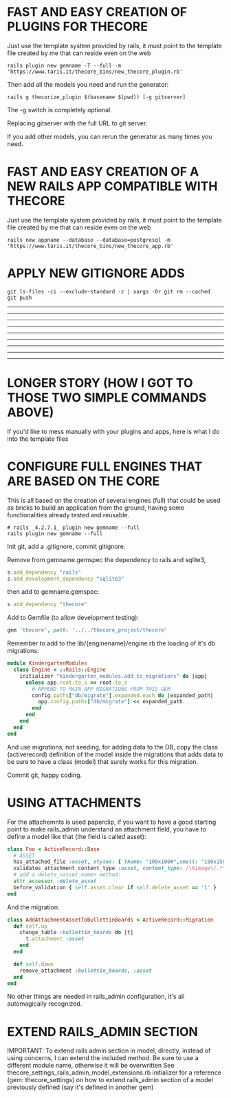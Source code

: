 # FAST AND EASY CREATION OF PLUGINS FOR THECORE

Just use the template system provided by rails, it must point to the template file created by me that can reside even on the web

```shell
rails plugin new gemname -T --full -m 'https://www.taris.it/thecore_bins/new_thecore_plugin.rb'
```

Then add all the models you need and run the generator:

```shell
rails g thecorize_plugin $(basename $(pwd)) [-g gitserver]
```

The -g switch is completely optional.

Replacing gitserver with the full URL to git server.

If you add other models, you can rerun the generator as many times you need.

# FAST AND EASY CREATION OF A NEW RAILS APP COMPATIBLE WITH THECORE

Just use the template system provided by rails, it must point to the template file created by me that can reside even on the web

```shell
rails new appname --database --database=postgresql -m 'https://www.taris.it/thecore_bins/new_thecore_app.rb'
```

# APPLY NEW GITIGNORE ADDS

```shell
git ls-files -ci --exclude-standard -z | xargs -0r git rm --cached
git push
```

---------------------------------------------------------------------------------------------------------
---------------------------------------------------------------------------------------------------------
---------------------------------------------------------------------------------------------------------
---------------------------------------------------------------------------------------------------------
---------------------------------------------------------------------------------------------------------
---------------------------------------------------------------------------------------------------------
---------------------------------------------------------------------------------------------------------
---------------------------------------------------------------------------------------------------------
---------------------------------------------------------------------------------------------------------
# LONGER STORY (HOW I GOT TO THOSE TWO SIMPLE COMMANDS ABOVE)

If you'd like to mess manually with your plugins and apps, here is what I do into the template files

# CONFIGURE FULL ENGINES THAT ARE BASED ON THE CORE

This is all based on the creation of several engines (full) that could be used as bricks to build an application from the ground, having some functionalities already tested and reusable.

```shell
# rails _4.2.7.1_ plugin new gemname --full
rails plugin new gemname --full
```

Init git, add a .gitignore, commit gitignore.

Remove from gemname.gemspec the dependency to rails and sqlite3,

```ruby
s.add_dependency "rails"
s.add_development_dependency "sqlite3"
```

then add to gemname.gemspec:

```ruby
s.add_dependency "thecore"
```

Add to Gemfile (to allow development testing):

```ruby
gem 'thecore', path: '../../thecore_project/thecore'
```

Remember to add to the lib/{enginename}/engine.rb the loading of it's db migrations:

```ruby
module KindergartenModules
  class Engine < ::Rails::Engine
    initializer "kindergarten_modules.add_to_migrations" do |app|
      unless app.root.to_s == root.to_s
        # APPEND TO MAIN APP MIGRATIONS FROM THIS GEM
        config.paths["db/migrate"].expanded.each do |expanded_path|
          app.config.paths["db/migrate"] << expanded_path
        end
      end
    end
  end
end
```

And use migrations, not seeding, for adding data to the DB, copy the class (activerecord) definition of the model inside the migrations that adds data to be sure to have a class (model) that surely works for this migration.

Commit git, happy coding.

# USING ATTACHMENTS

For the attachemnts is used paperclip, if you want to have a good starting point to make rails_admin understand an attachment field, you have to define a model like that (the field is called asset):

```ruby
class Foo < ActiveRecord::Base
  # ASSET
  has_attached_file :asset, styles: { thumb: "100x100#",small: "150x150>", medium: "200x200" }
  validates_attachment_content_type :asset, content_type: /\Aimage\/.*\Z/
  # add a delete_<asset_name> method:
  attr_accessor :delete_asset
  before_validation { self.asset.clear if self.delete_asset == '1' }
end
```

And the migration:

```ruby
class AddAttachmentAssetToBullettinBoards < ActiveRecord::Migration
  def self.up
    change_table :bullettin_boards do |t|
      t.attachment :asset
    end
  end

  def self.down
    remove_attachment :bullettin_boards, :asset
  end
end
```

No other things are needed in rails_admin configuration, it's all automagically recognized.

# EXTEND RAILS_ADMIN SECTION

IMPORTANT: To extend rails admin section in model, directly, instead of using concerns, I can
extend the included method. Be sure to use a different module name, otherwise it will be overwritten
See thecore_settings_rails_admin_model_extensions.rb initializer for a reference (gem: thecore_settings)
on how to extend rails_admin section of a model previously defined (say it's defined in another gem)
